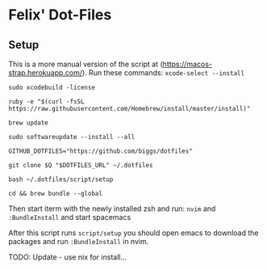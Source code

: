 # Felix' Dot-Files


## Setup
This is a more manual version of the script at (https://macos-strap.herokuapp.com/).
Run these commands:
`xcode-select --install`

`sudo xcodebuild -license`

`ruby -e "$(curl -fsSL https://raw.githubusercontent.com/Homebrew/install/master/install)"`

`brew update`

`sudo softwareupdate --install --all`

`GITHUB_DOTFILES="https://github.com/biggs/dotfiles"`

`git clone $Q "$DOTFILES_URL" ~/.dotfiles`

`bash ~/.dotfiles/script/setup`

`cd && brew bundle --global`



Then start iterm with the newly installed zsh and run:
`nvim` and `:BundleInstall`
and start spacemacs



After this script runs `script/setup` you should open emacs to download the packages and run
`:BundleInstall` in nvim.

TODO: Update - use nix for install...
